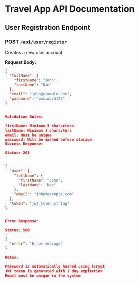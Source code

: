 # Travel App API Documentation

## User Registration Endpoint

### POST `/api/user/register`
Creates a new user account.

**Request Body:**
```json
{
  "fullName": {
    "firstName": "John",
    "lastName": "Doe"
  },
  "email": "john@example.com",
  "password": "password123"
}


Validation Rules:

firstName: Minimum 3 characters
lastName: Minimum 3 characters
email: Must be unique
password: Will be hashed before storage
Success Response:

Status: 201


{
  "user": {
    "fullName": {
      "firstName": "John",
      "lastName": "Doe"
    },
    "email": "john@example.com"
  },
  "token": "jwt_token_string"
}


Error Response:

Status: 500

{
  "error": "Error message"
}

Notes:

Password is automatically hashed using bcrypt
JWT token is generated with 1 day expiration
Email must be unique in the system